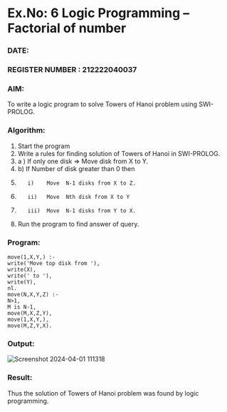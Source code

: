 # Ex.No: 6   Logic Programming – Factorial of number   
### DATE:                                                                         
### REGISTER NUMBER : 212222040037
### AIM: 
To  write  a logic program  to solve Towers of Hanoi problem  using SWI-PROLOG. 
### Algorithm:
1. Start the program
2.  Write a rules for finding solution of Towers of Hanoi in SWI-PROLOG.
3.  a )	If only one disk  => Move disk from X to Y.
4.  b)	If Number of disk greater than 0 then
5.        i)	Move  N-1 disks from X to Z.
6.        ii)	Move  Nth disk from X to Y
7.        iii)	Move  N-1 disks from Y to X.
8. Run the program  to find answer of  query.

### Program:

```
move(1,X,Y,) :-
write('Move top disk from '),
write(X),
write(' to '),
write(Y),
nl.
move(N,X,Y,Z) :-
N>1,
M is N-1,
move(M,X,Z,Y),
move(1,X,Y,),
move(M,Z,Y,X).
```

### Output:
![Screenshot 2024-04-01 111318](https://github.com/dilipkumar1265/AI_Lab_2023-24/assets/119065291/6a572092-37e4-46ea-b7a7-a837b9587361)



### Result:
Thus the solution of Towers of Hanoi problem was found by logic programming.
